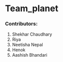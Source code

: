 # Team_planet

### Contributors: 
 1. Shekhar Chaudhary 
 2. Riya
 3. Neetisha Nepal
 4. Henok
 5. Aashish Bhandari
